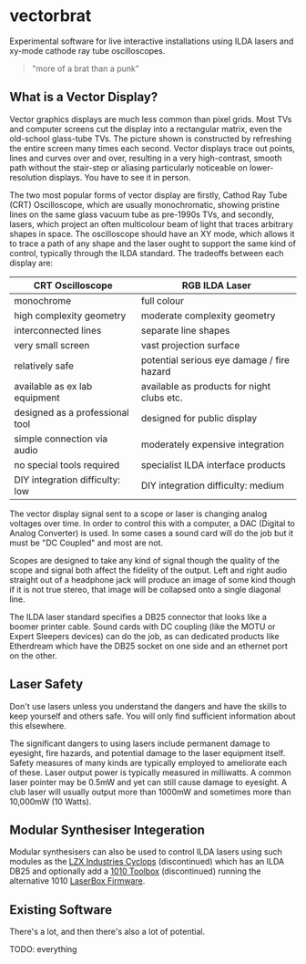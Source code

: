 # vectorbrat

Experimental software for live interactive installations using ILDA lasers and xy-mode cathode ray tube oscilloscopes.

> "more of a brat than a punk"

## What is a Vector Display?

Vector graphics displays are much less common than pixel grids. Most TVs and
computer screens cut the display into a rectangular matrix, even the old-school
glass-tube TVs. The picture shown is constructed by refreshing the entire
screen many times each second. Vector displays trace out points, lines and
curves over and over, resulting in a very high-contrast, smooth path without
the stair-step or aliasing particularly noticeable on lower-resolution
displays. You have to see it in person.

The two most popular forms of vector display are firstly, Cathod Ray Tube (CRT)
Oscilloscope, which are usually monochromatic, showing pristine lines on the
same glass vacuum tube as pre-1990s TVs, and secondly, lasers, which project an
often multicolour beam of light that traces arbitrary shapes in space. The
oscilloscope should have an XY mode, which allows it to trace a path of any
shape and the laser ought to support the same kind of control, typically
through the ILDA standard. The tradeoffs between each display are:

| CRT Oscilloscope | RGB ILDA Laser  |
| ---------------- | --------------- |
| monochrome       | full colour     |  
| high complexity geometry | moderate complexity geometry |
| interconnected lines    | separate line shapes |
| very small screen     | vast projection surface |
| relatively safe       | potential serious eye damage / fire hazard |
| available as ex lab equipment | available as products for night clubs etc. |
| designed as a professional tool | designed for public display |
| simple connection via audio | moderately expensive integration | 
| no special tools required | specialist ILDA interface products |
| DIY integration difficulty: low | DIY integration difficulty: medium | 


The vector display signal sent to a scope or laser is changing analog voltages
over time. In order to control this with a computer, a DAC (Digital to Analog
Converter) is used. In some cases a sound card will do the job but it must be
"DC Coupled" and most are not. 

Scopes are designed to take any kind of signal though the quality of the scope
and signal both affect the fidelity of the output. Left and right audio
straight out of a headphone jack will produce an image of some kind though if
it is not true stereo, that image will be collapsed onto a single diagonal
line. 

The ILDA laser standard specifies a DB25 connector that looks like a boomer
printer cable. Sound cards with DC coupling (like the MOTU or Expert Sleepers
devices) can do the job, as can dedicated products like Etherdream which have
the DB25 socket on one side and an ethernet port on the other. 

## Laser Safety

Don't use lasers unless you understand the dangers and have the skills to keep
yourself and others safe. You will only find sufficient information about this
elsewhere. 

The significant dangers to using lasers include permanent damage to eyesight,
fire hazards, and potential damage to the laser equipment itself. Safety
measures of many kinds are typically employed to ameliorate each of these.
Laser output power is typically measured in milliwatts. A common laser pointer
may be 0.5mW and yet can still cause damage to eyesight. A club laser will
usually output more than 1000mW and sometimes more than 10,000mW (10 Watts).

## Modular Synthesiser Integeration

Modular synthesisers can also be used to control ILDA lasers
using such modules as the 
[LZX Industries Cyclops](https://lzxindustries.net/products/cyclops) 
(discontinued) which has an ILDA DB25 and optionally add a 
[1010 Toolbox](https://1010music.com/product/toolbox-sequencer-function-generator-eurorack-module) (discontinued)
running the alternative 1010
[LaserBox Firmware](https://1010music.com/product/laserbox-pattern-generator-for-lasers).

## Existing Software

There's a lot, and then there's also a lot of potential.

TODO: everything


